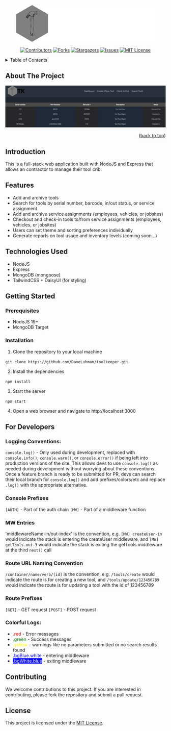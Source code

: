 <a name="readme-top"></a>

<!-- PROJECT LOGO -->
<br />
<div align="center">
  <a href="https://toolkeeper.dev.ado.software">
    <img src="src\public\img\toolKeeperLogo-light-full.png">
  </a>

<!-- PROJECT SHIELDS -->

[![Contributors][contributors-shield]][contributors-url]
[![Forks][forks-shield]][forks-url]
[![Stargazers][stars-shield]][stars-url]
[![Issues][issues-shield]][issues-url]
[![MIT License][license-shield]][license-url]

</div>

<!-- TABLE OF CONTENTS -->
<details>
  <summary>Table of Contents</summary>
  <ol>
    <li>
      <a href="#about-the-project">About The Project</a>
      <ul>
        <li><a href="#built-on">Features</a></li>
      </ul>
    </li>
    <li>
      <a href="#getting-started">Getting Started</a>
      <ul>
        <li><a href="#prerequisites">Prerequisites</a></li>
        <li><a href="#installation">Installation</a></li>
      </ul>
    </li>
    <li><a href="#usage">Usage</a></li>
    <li><a href="#roadmap">Roadmap</a></li>
    <li><a href="#contributing">Contributing</a></li>
    <li><a href="#license">License</a></li>
    <li><a href="#contact">Contact</a></li>
    <li><a href="#acknowledgments">Acknowledgments</a></li>
  </ol>
</details>

<!-- ABOUT THE PROJECT -->

## About The Project

[![Product Name Screen Shot][product-screenshot]][product-url]

<p align="right">(<a href="#readme-top">back to top</a>)</p>

## Introduction

This is a full-stack web application built with NodeJS and Express that allows an contractor to manage their tool crib.

## Features

- Add and archive tools
- Search for tools by serial number, barcode, in/out status, or service assignment
- Add and archive service assignments (employees, vehicles, or jobsites)
- Checkout and check-in tools to/from service assignments (employees, vehicles, or jobsites)
- Users can set theme and sorting preferences individually
- Generate reports on tool usage and inventory levels (coming soon...)

## Technologies Used

- NodeJS
- Express
- MongoDB (mongoose)
- TailwindCSS + DaisyUI (for styling)

## Getting Started

### Prerequisites

- NodeJS 19+
- MongoDB Target

### Installation

1. Clone the repository to your local machine

`git clone https://github.com/DaveLuhman/toolkeeper.git`

2. Install the dependencies

`npm install`

3. Start the server

`npm start`

4. Open a web browser and navigate to http://localhost:3000

## For Developers

### Logging Conventions:

`console.log()` - Only used during development, replaced with `console.info()`, `console.warn()`, or `console.error()` if being left into production versions of the site. This allows devs to use `console.log()` as needed during development without worrying about these conventions. Once a feature branch is ready to be submitted for PR, devs can search their local branch for `console.log()` and add prefixes/colors/etc and replace `.log()` with the appropriate alternative.

### Console Prefixes
`[AUTH]` - Part of the auth chain
`[MW]` - Part of a middleware function

### MW Entries

'middlewareName-in/out-index' is the convention, e.g. `[MW] createUser-in` would indicate the stack is entering the createUser middleware, and `[MW] getTools-out-3` would indicate the stack is exiting the getTools middleware at the third `next()` call

### Route URL Naming Convention

`/container/name/verb/[id]` is the convention, e.g. `/tools/create` would indicate the route is for creating a new tool, and `/tools/update/123456789` would indicate the route is for updating a tool with the id of 123456789

### Route Prefixes

`[GET]` - GET request
`[POST]` - POST request


### Colorful Logs:

<ul>
<li><font color="red">.red</font> - Error messages</li>
<li><font color="green">.green</font> - Success messages</li>
<li><font color="yellow">.yellow</font> - warnings like no parameters submitted or no search results found</li>
<li><span style="color: blue; background-color: white;">.bgBlue.white</span> - entering middleware</li>
<li><span style="color: white; background-color: blue;">.bgWhite.blue</span> - exiting middleware</li>
</ul>

## Contributing

We welcome contributions to this project. If you are interested in contributing, please fork the repository and submit a pull request.

## License

This project is licensed under the [MIT License](https://opensource.org/licenses/MIT).

<!-- MARKDOWN LINKS & IMAGES -->
<!-- https://www.markdownguide.org/basic-syntax/#reference-style-links -->

[contributors-shield]: https://img.shields.io/github/contributors/DaveLuhman/toolkeeperDesign.svg?style=for-the-badge
[contributors-url]: https://github.com/DaveLuhman/toolkeeperDesign/graphs/contributors
[forks-shield]: https://img.shields.io/github/forks/DaveLuhman/toolkeeperDesign.svg?style=for-the-badge
[forks-url]: https://github.com/DaveLuhman/toolkeeperDesign/network/members
[stars-shield]: https://img.shields.io/github/stars/DaveLuhman/toolkeeperDesign.svg?style=for-the-badge
[stars-url]: https://github.com/DaveLuhman/toolkeeperDesign/stargazers
[issues-shield]: https://img.shields.io/github/issues/DaveLuhman/toolkeeperDesign.svg?style=for-the-badge
[issues-url]: https://github.com/DaveLuhman/toolkeeperDesign/issues
[license-shield]: https://img.shields.io/github/license/DaveLuhman/toolkeeperDesign.svg?style=for-the-badge
[license-url]: https://github.com/DaveLuhman/toolkeeperDesign/blob/master/LICENSE.txt
[product-screenshot]: ./src/public/img/dashboardScreenshot.png
[product-url]: https://toolkeeper.dev.ado.software
[nodejs-shield]: https://img.icons8.com/color/512/nodejs.png
